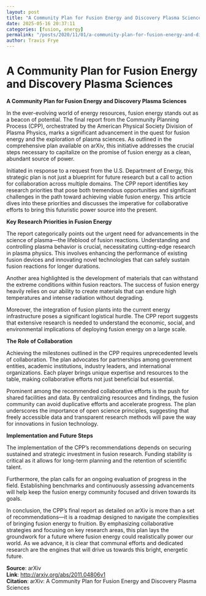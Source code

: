 ```yaml
---
layout: post
title: "A Community Plan for Fusion Energy and Discovery Plasma Sciences"
date: 2025-05-16 20:37:11
categories: [fusion, energy]
permalink: "/posts/2020/11/01/a-community-plan-for-fusion-energy-and-discovery-plasma-sciences/"
author: Travis Frye
---
```


# A Community Plan for Fusion Energy and Discovery Plasma Sciences

**A Community Plan for Fusion Energy and Discovery Plasma Sciences**

In the ever-evolving world of energy resources, fusion energy stands out as a beacon of potential. The final report from the Community Planning Process (CPP), orchestrated by the American Physical Society Division of Plasma Physics, marks a significant advancement in the quest for fusion energy and the exploration of plasma sciences. As outlined in the comprehensive plan available on arXiv, this initiative addresses the crucial steps necessary to capitalize on the promise of fusion energy as a clean, abundant source of power.

Initiated in response to a request from the U.S. Department of Energy, this strategic plan is not just a blueprint for future research but a call to action for collaboration across multiple domains. The CPP report identifies key research priorities that pose both tremendous opportunities and significant challenges in the path toward achieving viable fusion energy. This article dives into these priorities and discusses the imperative for collaborative efforts to bring this futuristic power source into the present.

**Key Research Priorities in Fusion Energy**

The report categorically points out the urgent need for advancements in the science of plasma—the lifeblood of fusion reactions. Understanding and controlling plasma behavior is crucial, necessitating cutting-edge research in plasma physics. This involves enhancing the performance of existing fusion devices and innovating novel technologies that can safely sustain fusion reactions for longer durations.

Another area highlighted is the development of materials that can withstand the extreme conditions within fusion reactors. The success of fusion energy heavily relies on our ability to create materials that can endure high temperatures and intense radiation without degrading.

Moreover, the integration of fusion plants into the current energy infrastructure poses a significant logistical hurdle. The CPP report suggests that extensive research is needed to understand the economic, social, and environmental implications of deploying fusion energy on a large scale.

**The Role of Collaboration**

Achieving the milestones outlined in the CPP requires unprecedented levels of collaboration. The plan advocates for partnerships among government entities, academic institutions, industry leaders, and international organizations. Each player brings unique expertise and resources to the table, making collaborative efforts not just beneficial but essential.

Prominent among the recommended collaborative efforts is the push for shared facilities and data. By centralizing resources and findings, the fusion community can avoid duplicative efforts and accelerate progress. The plan underscores the importance of open science principles, suggesting that freely accessible data and transparent research methods will pave the way for innovations in fusion technology.

**Implementation and Future Steps**

The implementation of the CPP’s recommendations depends on securing sustained and strategic investment in fusion research. Funding stability is critical as it allows for long-term planning and the retention of scientific talent.

Furthermore, the plan calls for an ongoing evaluation of progress in the field. Establishing benchmarks and continuously assessing advancements will help keep the fusion energy community focused and driven towards its goals.

In conclusion, the CPP’s final report as detailed on arXiv is more than a set of recommendations—it is a roadmap designed to navigate the complexities of bringing fusion energy to fruition. By emphasizing collaborative strategies and focusing on key research areas, this plan lays the groundwork for a future where fusion energy could realistically power our world. As we advance, it is clear that communal efforts and dedicated research are the engines that will drive us towards this bright, energetic future.

**Source**: arXiv  
**Link**: http://arxiv.org/abs/2011.04806v1  
**Citation**: arXiv: A Community Plan for Fusion Energy and Discovery Plasma Sciences
